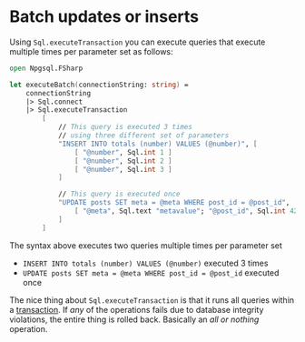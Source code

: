 # Batch updates or inserts

Using `Sql.executeTransaction` you can execute queries that execute multiple times per parameter set as follows:
```fsharp
open Npgsql.FSharp

let executeBatch(connectionString: string) =
    connectionString
    |> Sql.connect
    |> Sql.executeTransaction
        [
            // This query is executed 3 times
            // using three different set of parameters
            "INSERT INTO totals (number) VALUES (@number)", [
                [ "@number", Sql.int 1 ]
                [ "@number", Sql.int 2 ]
                [ "@number", Sql.int 3 ]
            ]

            // This query is executed once
            "UPDATE posts SET meta = @meta WHERE post_id = @post_id",  [
                [ "@meta", Sql.text "metavalue"; "@post_id", Sql.int 42 ]
            ]
        ]
```
The syntax above executes two queries multiple times per parameter set
  - `INSERT INTO totals (number) VALUES (@number)` executed 3 times
  - `UPDATE posts SET meta = @meta WHERE post_id = @post_id` executed once

The nice thing about `Sql.executeTransaction` is that it runs all queries within a [transaction](https://www.postgresql.org/docs/8.3/tutorial-transactions.html). If _any_ of the operations fails due to database integrity violations, the entire thing is rolled back. Basically an _all or nothing_ operation.